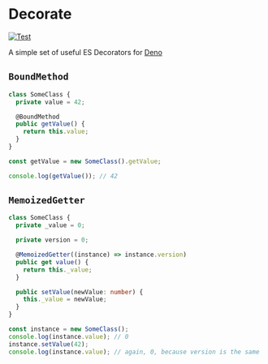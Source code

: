 # Decorate

[![Test](https://github.com/pokatomnik/decorate/actions/workflows/deno.yml/badge.svg)](https://github.com/pokatomnik/decorate/actions/workflows/deno.yml)

A simple set of useful ES Decorators for [Deno](https://deno.com/)

## `BoundMethod`

```typescript
class SomeClass {
  private value = 42;

  @BoundMethod
  public getValue() {
    return this.value;
  }
}

const getValue = new SomeClass().getValue;

console.log(getValue()); // 42
```

## `MemoizedGetter`

```typescript
class SomeClass {
  private _value = 0;

  private version = 0;

  @MemoizedGetter((instance) => instance.version)
  public get value() {
    return this._value;
  }

  public setValue(newValue: number) {
    this._value = newValue;
  }
}

const instance = new SomeClass();
console.log(instance.value); // 0
instance.setValue(42);
console.log(instance.value); // again, 0, because version is the same
```
